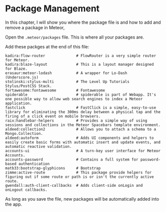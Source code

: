 # Package Management

In this chapter, I will show you where the package file is and how to add and remove a package in Meteor,

Open the `.meteor/packages` file. This is where all your packages are.

Add these packges at the end of this file:

```
kadira:flow-router              # FlowRouter is a very simple router for Meteor.
kadira:blaze-layout             # This is a layout manager designed for Blaze.
erasaur:meteor-lodash           # A wrapper for Lo-Dash (Underscore.js)
stolinski:stylus-multi          # The Level Up Tutorials Stylus/PostCSS Stack.
fortawesome:fontawesome         # Fontawesome
spiderable                      # spiderable is part of Webapp. It's one possible way to allow web search engines to index a Meteor application.
fastclick                       # FastClick is a simple, easy-to-use library for eliminating the 300ms delay between a physical tap and the firing of a click event on mobile browsers.
raix:handlebar-helpers          # Provides a simple way of using sessions and collections in the Meteor Spacebars template environment.
aldeed:collection2              # Allows you to attach a schema to a Mongo.Collection. 
aldeed:autoform                 # Adds UI components and helpers to easily create basic forms with automatic insert and update events, and automatic reactive validation.
accounts-ui                     # A turn-key user interface for Meteor Accounts.
accounts-password               # Contains a full system for password-based authentication
matb33:bootstrap-glyphicons     # Bootstrap
zimme:active-route              # This package provide helpers for figuring out if some route or path is or isn't the currently active route.
gwendall:auth-client-callbacks  # Adds client-side onLogin and onLogout callbacks.
```

As long as you save the file, new packages will be automatically added into the app.